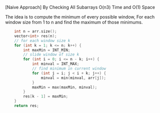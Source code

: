 <p>[Naive Approach] By Checking All Subarrays O(n3) Time and O(1) Space
<p>The idea is to compute the minimum of every possible window, For each window size from 1 to n and find the maximum of those minimums.</p></p>

```cpp
    int n = arr.size();
    vector<int> res(n);
    // for each window size k
    for (int k = 1; k <= n; k++) {
        int maxMin = INT_MIN;
        // slide window of size k
        for (int i = 0; i <= n - k; i++) {
            int minval = INT_MAX;
            // find minimum in current window
            for (int j = i; j < i + k; j++) {
                minval = min(minval, arr[j]);
            }
            maxMin = max(maxMin, minval);
        }
        res[k - 1] = maxMin;
    }
    return res;
